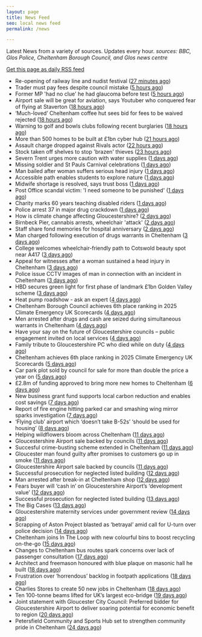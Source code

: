```yaml
---
layout: page
title: News Feed
seo: local news feed
permalink: /news

---
```


Latest News from a variety of sources. Updates every hour.
_sources: BBC, Glos Police, Cheltenham Borough Council, and Glos news centre_

[Get this page as daily RSS feed](/daily.rss)

<!-- news_marker starts -->
- Re-opening of railway line and nudist festival ([27 minutes ago](https://www.bbc.com/news/articles/c9qxe335240o))
- Trader must pay fees despite council mistake ([5 hours ago](https://www.bbc.com/news/articles/cz7ln9l7q2qo))
- Former MP 'had no clue' he had glaucoma before test ([5 hours ago](https://www.bbc.com/news/articles/cz099gpz94xo))
- Airport sale will be great for aviation, says Youtuber who conquered fear of flying at Staverton ([18 hours ago](https://gloucesternewscentre.co.uk/airport-sale-will-be-great-for-aviation-says-youtuber-who-conquered-fear-of-flying-at-staverton/))
- ‘Much-loved’ Cheltenham coffee hut sees bid for fees to be waived rejected ([18 hours ago](https://gloucesternewscentre.co.uk/much-loved-cheltenham-coffee-hut-sees-bid-for-fees-to-be-waived-rejected/))
- Warning to golf and bowls clubs following recent burglaries ([18 hours ago](https://gloucesternewscentre.co.uk/warning-to-golf-and-bowls-clubs-following-recent-burglaries/))
- More than 500 homes to be built at £1bn cyber hub ([21 hours ago](https://www.bbc.com/news/articles/c873ld4nd8jo))
- Assault charge dropped against Rivals actor ([22 hours ago](https://www.bbc.com/news/articles/cjwny480zl6o))
- Stock taken off shelves to stop 'brazen' thieves ([23 hours ago](https://www.bbc.com/news/articles/cwygdl9zv3eo))
- Severn Trent urges more caution with water supplies ([1 days ago](https://www.bbc.com/news/articles/cz09nm0mzddo))
- Missing soldier and St Pauls Carnival celebrations ([1 days ago](https://www.bbc.com/news/articles/cpqn4dwd5w5o))
- Man bailed after woman suffers serious head injury ([1 days ago](https://www.bbc.com/news/articles/crmvdzr44pgo))
- Accessible path enables students to explore nature ([1 days ago](https://www.bbc.com/news/articles/cz6g90pdje0o))
- Midwife shortage is resolved, says trust boss ([1 days ago](https://www.bbc.com/news/articles/cev0z2vzmrjo))
- Post Office scandal victim: 'I need someone to be punished' ([1 days ago](https://www.bbc.com/news/articles/cx244zk2jppo))
- Charity marks 60 years teaching  disabled riders ([1 days ago](https://www.bbc.com/news/articles/cx2vnrnd1vjo))
- Police arrest 37 in major drug crackdown ([1 days ago](https://www.bbc.com/news/articles/cwygdl7qw2zo))
- How is climate change affecting Gloucestershire? ([2 days ago](https://www.bbc.com/news/articles/cwyg560npnqo))
- Birnbeck Pier, cannabis arrests, wheelchair 'attack' ([2 days ago](https://www.bbc.com/news/articles/cdr363r5n8yo))
- Staff share fond memories for hospital anniversary ([2 days ago](https://www.bbc.com/news/articles/c8xvvw9vep4o))
- Man charged following execution of drugs warrants in Cheltenham ([3 days ago](https://gloucesternewscentre.co.uk/man-charged-following-execution-of-drugs-warrants-in-cheltenham-2/))
- College welcomes wheelchair-friendly path to Cotswold beauty spot near A417 ([3 days ago](https://gloucesternewscentre.co.uk/college-welcomes-wheelchair-friendly-path-to-cotswold-beauty-spot-near-a417/))
- Appeal for witnesses after a woman sustained a head injury in Cheltenham ([3 days ago](https://gloucesternewscentre.co.uk/appeal-for-witnesses-after-a-woman-sustained-a-head-injury-in-cheltenham/))
- Police issue CCTV images of man in connection with an incident in Cheltenham ([3 days ago](https://gloucesternewscentre.co.uk/police-issue-cctv-images-of-man-in-connection-with-an-incident-in-cheltenham/))
- HBD secures green light for first phase of landmark £1bn Golden Valley scheme ([3 days ago](https://www.cheltenham.gov.uk/news/article/3030/hbd_secures_green_light_for_first_phase_of_landmark_1bn_golden_valley_scheme))
- Heat pump roadshow - ask an expert ([4 days ago](https://www.cheltenham.gov.uk/news/article/3029/heat_pump_roadshow_-_ask_an_expert))
- Cheltenham Borough Council achieves 6th place ranking in 2025 Climate Emergency UK Scorecards ([4 days ago](https://gloucesternewscentre.co.uk/cheltenham-borough-council-achieves-6th-place-ranking-in-2025-climate-emergency-uk-scorecards/))
- Men arrested after drugs and cash are seized during simultaneous warrants in Cheltenham ([4 days ago](https://gloucesternewscentre.co.uk/men-arrested-after-drugs-and-cash-are-seized-during-simultaneous-warrants-in-cheltenham/))
- Have your say on the future of Gloucestershire councils – public engagement invited on local services ([4 days ago](https://gloucesternewscentre.co.uk/have-your-say-on-the-future-of-gloucestershire-councils-public-engagement-invited-on-local-services/))
- Family tribute to Gloucestershire PC who died while on duty ([4 days ago](https://gloucesternewscentre.co.uk/family-tribute-to-gloucestershire-pc-who-died-while-on-duty/))
- Cheltenham achieves 6th place ranking in 2025 Climate Emergency UK Scorecards ([5 days ago](https://www.cheltenham.gov.uk/news/article/3028/cheltenham_achieves_6th_place_ranking_in_2025_climate_emergency_uk_scorecards))
- Car park plot sold by council for sale for more than double the price a year on ([5 days ago](https://gloucesternewscentre.co.uk/car-park-plot-sold-by-council-for-sale-for-more-than-double-the-price-a-year-on/))
- £2.8m of funding approved to bring more new homes to Cheltenham ([6 days ago](https://www.cheltenham.gov.uk/news/article/3027/28m_of_funding_approved_to_bring_more_new_homes_to_cheltenham))
- New business grant fund supports local carbon reduction and enables cost savings ([7 days ago](https://www.cheltenham.gov.uk/news/article/3026/new_business_grant_fund_supports_local_carbon_reduction_and_enables_cost_savings))
- Report of fire engine hitting parked car and smashing wing mirror sparks investigation ([7 days ago](https://gloucesternewscentre.co.uk/report-of-fire-engine-hitting-parked-car-and-smashing-wing-mirror-sparks-investigation/))
- ‘Flying club’ airport which ‘doesn’t take B-52s’ ‘should be used for housing’ ([8 days ago](https://gloucesternewscentre.co.uk/flying-club-airport-which-doesnt-take-b-52s-should-be-used-for-housing/))
- Helping wildflowers bloom across Cheltenham ([11 days ago](https://www.cheltenham.gov.uk/news/article/3025/helping_wildflowers_bloom_across_cheltenham))
- Gloucestershire Airport sale backed by councils ([11 days ago](https://gloucesternewscentre.co.uk/gloucestershire-airport-sale-backed-by-councils/))
- Succesful crime-busting scheme extended in Cheltenham ([11 days ago](https://gloucesternewscentre.co.uk/succesful-crime-busting-scheme-extended-in-cheltenham/))
- Gloucester man found guilty after promises to customers go up in smoke ([11 days ago](https://gloucesternewscentre.co.uk/gloucester-man-found-guilty-after-promises-to-customers-go-up-in-smoke/))
- Gloucestershire Airport sale backed by councils ([11 days ago](https://www.cheltenham.gov.uk/news/article/3024/gloucestershire_airport_sale_backed_by_councils))
- Successful prosecution for neglected listed building ([12 days ago](https://gloucesternewscentre.co.uk/successful-prosecution-for-neglected-listed-building/))
- Man arrested after break-in at Cheltenham shop ([12 days ago](https://gloucesternewscentre.co.uk/man-arrested-after-break-in-at-cheltenham-shop/))
- Fears buyer will ‘cash in’ on Gloucestershire Airport’s ‘development value’ ([12 days ago](https://gloucesternewscentre.co.uk/fears-buyer-will-cash-in-on-gloucestershire-airports-development-value/))
- Successful prosecution for neglected listed building ([13 days ago](https://www.cheltenham.gov.uk/news/article/3023/successful_prosecution_for_neglected_listed_building))
- The Big Cases ([13 days ago](https://www.bbc.co.uk/iplayer/episode/m001z7w2))
- Gloucestershire maternity services under government review ([14 days ago](https://www.bbc.co.uk/sounds/play/p0ll39jx))
- Scrapping of Aston Project blasted as ‘betrayal’ amid call for U-turn over police decision ([14 days ago](https://gloucesternewscentre.co.uk/scrapping-of-aston-project-blasted-as-betrayal-amid-call-for-u-turn-over-police-decision/))
- Cheltenham joins In The Loop with new colourful bins to boost recycling on-the-go ([15 days ago](https://www.cheltenham.gov.uk/news/article/3022/cheltenham_joins_in_the_loop_with_new_colourful_bins_to_boost_recycling_on-the-go))
- Changes to Cheltenham bus routes spark concerns over lack of passenger consultation ([17 days ago](https://gloucesternewscentre.co.uk/changes-to-cheltenham-bus-routes-spark-concerns-over-lack-of-passenger-consultation/))
- Architect and freemason honoured with blue plaque on masonic hall he built ([18 days ago](https://gloucesternewscentre.co.uk/architect-and-freemason-honoured-with-blue-plaque-on-masonic-hall-he-built/))
- Frustration over ‘horrendous’ backlog in footpath applications ([18 days ago](https://gloucesternewscentre.co.uk/frustration-over-horrendous-backlog-in-footpath-applications/))
- Charlies Stores to create 50 new jobs in Cheltenham ([18 days ago](https://gloucesternewscentre.co.uk/charlies-stores-to-create-50-new-jobs-in-cheltenham/))
- Ten 100-tonne beams lifted for UK’s largest eco-bridge ([19 days ago](https://www.bbc.co.uk/sounds/play/p0lk57bp))
- Joint statement with Gloucester City Council: Preferred bidder for Gloucestershire Airport to deliver soaring potential for economic benefit to region ([20 days ago](https://www.cheltenham.gov.uk/news/article/3021/joint_statement_with_gloucester_city_council_preferred_bidder_for_gloucestershire_airport_to_deliver_soaring_potential_for_economic_benefit_to_region))
- Petersfield Community and Sports Hub set to strengthen community pride in Cheltenham ([24 days ago](https://www.cheltenham.gov.uk/news/article/3020/petersfield_community_and_sports_hub_set_to_strengthen_community_pride_in_cheltenham))

<!-- news_marker ends -->
